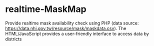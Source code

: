 # realtime-MaskMap
Provide realtime mask availability check using PHP (data source: https://data.nhi.gov.tw/resource/mask/maskdata.csv). The HTML/JavaScript provides a user-friendly interface to access data by districts
